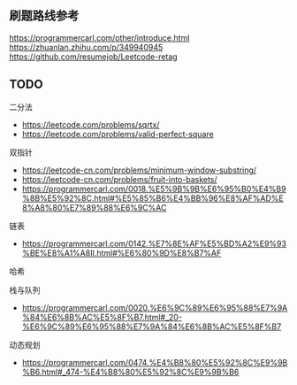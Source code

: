 ## 刷题路线参考
https://programmercarl.com/other/introduce.html
https://zhuanlan.zhihu.com/p/349940945
https://github.com/resumejob/Leetcode-retag

## TODO
二分法  
- https://leetcode.com/problems/sqrtx/
- https://leetcode.com/problems/valid-perfect-square
  
双指针  
- https://leetcode-cn.com/problems/minimum-window-substring/
- https://leetcode-cn.com/problems/fruit-into-baskets/
- https://programmercarl.com/0018.%E5%9B%9B%E6%95%B0%E4%B9%8B%E5%92%8C.html#%E5%85%B6%E4%BB%96%E8%AF%AD%E8%A8%80%E7%89%88%E6%9C%AC

链表  
- https://programmercarl.com/0142.%E7%8E%AF%E5%BD%A2%E9%93%BE%E8%A1%A8II.html#%E6%80%9D%E8%B7%AF

哈希  


栈与队列  
- https://programmercarl.com/0020.%E6%9C%89%E6%95%88%E7%9A%84%E6%8B%AC%E5%8F%B7.html#_20-%E6%9C%89%E6%95%88%E7%9A%84%E6%8B%AC%E5%8F%B7

动态规划
- https://programmercarl.com/0474.%E4%B8%80%E5%92%8C%E9%9B%B6.html#_474-%E4%B8%80%E5%92%8C%E9%9B%B6